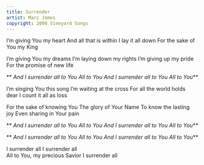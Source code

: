 ```yaml
---
title: Surrender
artist: Marc James
copyright: 2000 Vineyard Songs
---
```

I’m giving You my heart
And all that is within 
I lay it all down
For the sake of You my King

I’m giving You my dreams
I’m laying down my rights
I’m giving up my pride
For the promise of new life

 ** *And I surrender all to You
  All to You
  And I surrender all to You
  All to You***

I’m singing You this song
I’m waiting at the cross
For all the world holds dear
I count it all as loss

For the sake of knowing You
The glory of Your Name
To know the lasting joy
Even sharing in Your pain

 ** *And I surrender all to You
  All to You
  And I surrender all to You
  All to You***

 ** *And I surrender all to You
  All to You
  And I surrender all to You
  All to You***

I surrender all
I surrender all\
All to You, my precious Savior
I surrender all
